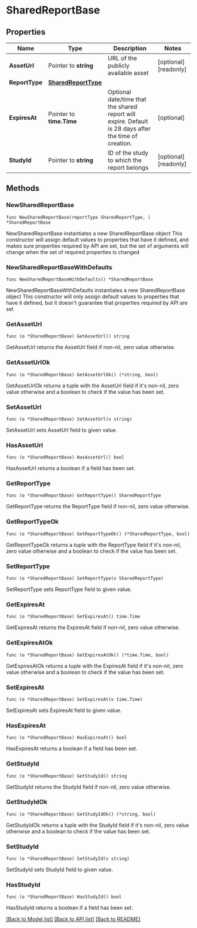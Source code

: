# SharedReportBase

## Properties

Name | Type | Description | Notes
------------ | ------------- | ------------- | -------------
**AssetUrl** | Pointer to **string** | URL of the publicly available asset | [optional] [readonly] 
**ReportType** | [**SharedReportType**](SharedReportType.md) |  | 
**ExpiresAt** | Pointer to **time.Time** | Optional date/time that the shared report will expire. Default is 28 days after the time of creation. | [optional] 
**StudyId** | Pointer to **string** | ID of the study to which the report belongs | [optional] [readonly] 

## Methods

### NewSharedReportBase

`func NewSharedReportBase(reportType SharedReportType, ) *SharedReportBase`

NewSharedReportBase instantiates a new SharedReportBase object
This constructor will assign default values to properties that have it defined,
and makes sure properties required by API are set, but the set of arguments
will change when the set of required properties is changed

### NewSharedReportBaseWithDefaults

`func NewSharedReportBaseWithDefaults() *SharedReportBase`

NewSharedReportBaseWithDefaults instantiates a new SharedReportBase object
This constructor will only assign default values to properties that have it defined,
but it doesn't guarantee that properties required by API are set

### GetAssetUrl

`func (o *SharedReportBase) GetAssetUrl() string`

GetAssetUrl returns the AssetUrl field if non-nil, zero value otherwise.

### GetAssetUrlOk

`func (o *SharedReportBase) GetAssetUrlOk() (*string, bool)`

GetAssetUrlOk returns a tuple with the AssetUrl field if it's non-nil, zero value otherwise
and a boolean to check if the value has been set.

### SetAssetUrl

`func (o *SharedReportBase) SetAssetUrl(v string)`

SetAssetUrl sets AssetUrl field to given value.

### HasAssetUrl

`func (o *SharedReportBase) HasAssetUrl() bool`

HasAssetUrl returns a boolean if a field has been set.

### GetReportType

`func (o *SharedReportBase) GetReportType() SharedReportType`

GetReportType returns the ReportType field if non-nil, zero value otherwise.

### GetReportTypeOk

`func (o *SharedReportBase) GetReportTypeOk() (*SharedReportType, bool)`

GetReportTypeOk returns a tuple with the ReportType field if it's non-nil, zero value otherwise
and a boolean to check if the value has been set.

### SetReportType

`func (o *SharedReportBase) SetReportType(v SharedReportType)`

SetReportType sets ReportType field to given value.


### GetExpiresAt

`func (o *SharedReportBase) GetExpiresAt() time.Time`

GetExpiresAt returns the ExpiresAt field if non-nil, zero value otherwise.

### GetExpiresAtOk

`func (o *SharedReportBase) GetExpiresAtOk() (*time.Time, bool)`

GetExpiresAtOk returns a tuple with the ExpiresAt field if it's non-nil, zero value otherwise
and a boolean to check if the value has been set.

### SetExpiresAt

`func (o *SharedReportBase) SetExpiresAt(v time.Time)`

SetExpiresAt sets ExpiresAt field to given value.

### HasExpiresAt

`func (o *SharedReportBase) HasExpiresAt() bool`

HasExpiresAt returns a boolean if a field has been set.

### GetStudyId

`func (o *SharedReportBase) GetStudyId() string`

GetStudyId returns the StudyId field if non-nil, zero value otherwise.

### GetStudyIdOk

`func (o *SharedReportBase) GetStudyIdOk() (*string, bool)`

GetStudyIdOk returns a tuple with the StudyId field if it's non-nil, zero value otherwise
and a boolean to check if the value has been set.

### SetStudyId

`func (o *SharedReportBase) SetStudyId(v string)`

SetStudyId sets StudyId field to given value.

### HasStudyId

`func (o *SharedReportBase) HasStudyId() bool`

HasStudyId returns a boolean if a field has been set.


[[Back to Model list]](../README.md#documentation-for-models) [[Back to API list]](../README.md#documentation-for-api-endpoints) [[Back to README]](../README.md)


